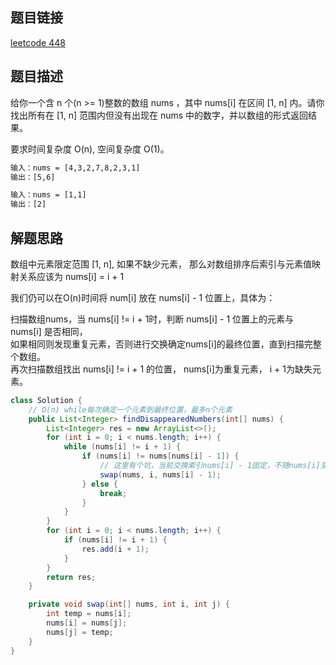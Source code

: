 ## 题目链接

[leetcode 448](https://leetcode.cn/problems/find-all-numbers-disappeared-in-an-array/)

## 题目描述

给你一个含 n 个(n >= 1)整数的数组 nums ，其中 nums[i] 在区间 [1, n] 内。请你找出所有在 [1, n] 范围内但没有出现在 nums 中的数字，并以数组的形式返回结果。  

要求时间复杂度 O(n), 空间复杂度 O(1)。

```html
输入：nums = [4,3,2,7,8,2,3,1]
输出：[5,6]

输入：nums = [1,1]
输出：[2]
```

## 解题思路

数组中元素限定范围 [1, n], 如果不缺少元素， 那么对数组排序后索引与元素值映射关系应该为 nums[i] = i + 1

我们仍可以在O(n)时间将 num[i] 放在 nums[i] - 1 位置上，具体为：

扫描数组nums，当 nums[i] != i + 1时，判断 nums[i] - 1 位置上的元素与 nums[i] 是否相同，  
如果相同则发现重复元素，否则进行交换确定nums[i]的最终位置，直到扫描完整个数组。  
再次扫描数组找出 nums[i] != i + 1 的位置， nums[i]为重复元素， i + 1为缺失元素。

```JAVA
class Solution {
    // O(n) while每次确定一个元素到最终位置，最多n个元素
    public List<Integer> findDisappearedNumbers(int[] nums) {
        List<Integer> res = new ArrayList<>();
        for (int i = 0; i < nums.length; i++) {
            while (nums[i] != i + 1) {
                if (nums[i] != nums[nums[i] - 1]) {
                    // 这里有个坑，当前交换索引nums[i] - 1固定，不随nums[i]变化而变化
                    swap(nums, i, nums[i] - 1);
                } else {
                    break;
                }
            }
        }
        for (int i = 0; i < nums.length; i++) {
            if (nums[i] != i + 1) {
                res.add(i + 1);
            }
        }
        return res;
    }

    private void swap(int[] nums, int i, int j) {
        int temp = nums[i];
        nums[i] = nums[j];
        nums[j] = temp;
    }
}
```

